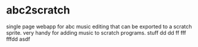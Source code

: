 # abc2scratch
single page webapp for abc music editing that can be exported to a scratch sprite. very handy for adding music to scratch programs.
stuff dd
 dd	 ff fff
 fffdd
asdf
